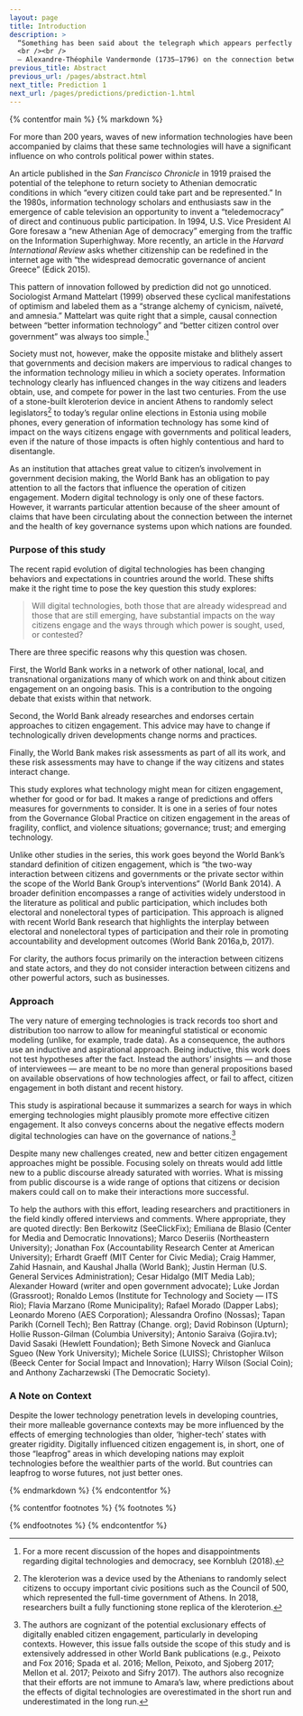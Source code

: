 ```yaml
---
layout: page
title: Introduction
description: >
  “Something has been said about the telegraph which appears perfectly right to me and gives the right measure of its importance. Such invention might be enough to render democracy possible in its largest scale. Many respectable men, among them Jean-Jacques Rousseau, have thought that democracy was impossible within large constituencies.… The invention of the telegraph is a novelty that Rousseau did not expect to happen. It enables long- distance communication at the same pace and clarity than that of conversation in a living room. This solution may address by itself the objections to large [direct] democratic republics. It may even be done in the absence of representative constitutions.”
  <br /><br />
  — Alexandre-Théophile Vandermonde (1735–1796) on the connection between democratic practice and the telescope-based Chappe Telegraph
previous_title: Abstract
previous_url: /pages/abstract.html
next_title: Prediction 1
next_url: /pages/predictions/prediction-1.html
---
```


{% contentfor main %}
{% markdown %}

For more than 200 years, waves of new information technologies have been accompanied by claims that these same technologies will have a significant influence on who controls political power within states.

An article published in the *San Francisco Chronicle* in 1919 praised the potential of the telephone to return society to Athenian democratic conditions in which “every citizen could take part and be represented.” In the 1980s, information technology scholars and enthusiasts saw in the emergence of cable television an opportunity to invent a “teledemocracy” of direct and continuous public participation. In 1994, U.S. Vice President Al Gore foresaw a “new Athenian Age of democracy” emerging from the traffic on the Information Superhighway. More recently, an article in the *Harvard International Review* asks whether citizenship can be redefined in the internet age with “the widespread democratic governance of ancient Greece” (Edick 2015).

This pattern of innovation followed by prediction did not go unnoticed. Sociologist Armand Mattelart (1999) observed these cyclical manifestations of optimism and labeled them as a “strange alchemy of cynicism, naïveté, and amnesia.” Mattelart was quite right that a simple, causal connection between “better information technology” and “better citizen control over government” was always too simple.[^1]

Society must not, however, make the opposite mistake and blithely assert that governments and decision makers are impervious to radical changes to the information technology milieu in which a society operates. Information technology clearly has influenced changes in the way citizens and leaders obtain, use, and compete for power in the last two centuries. From the use of a stone-built kleroterion device in ancient Athens to randomly select legislators[^2] to today’s regular online elections in Estonia using mobile phones, every generation of information technology has some kind of impact on the ways citizens engage with governments and political leaders, even if the nature of those impacts is often highly contentious and hard to disentangle.

As an institution that attaches great value to citizen’s involvement in government decision making, the World Bank has an obligation to pay attention to all the factors that influence the operation of citizen engagement. Modern digital technology is only one of these factors. However, it warrants particular attention because of the sheer amount of claims that have been circulating about the connection between the internet and the health of key governance systems upon which nations are founded.

### Purpose of this study

The recent rapid evolution of digital technologies has been changing behaviors and expectations in countries around the world. These shifts make it the right time to pose the key question this study explores:

> Will digital technologies, both those that are already widespread and those that are still emerging, have substantial impacts on the way citizens engage and the ways through which power is sought, used, or contested?

There are three specific reasons why this question was chosen.

First, the World Bank works in a network of other national, local, and transnational organizations many of which work on and think about citizen engagement on an ongoing basis. This is a contribution to the ongoing debate that exists within that network.

Second, the World Bank already researches and endorses certain approaches to citizen engagement. This advice may have to change if technologically driven developments change norms and practices. 

Finally, the World Bank makes risk assessments as part of all its work, and these risk assessments may have to change if the way citizens and states interact change.

This study explores what technology might mean for citizen engagement, whether for good or for bad. It makes a range of predictions and offers measures for governments to consider. It is one in a series of four notes from the Governance Global Practice on citizen engagement in the areas of fragility, conflict, and violence situations; governance; trust; and emerging technology.

Unlike other studies in the series, this work goes beyond the World Bank’s standard definition of citizen engagement, which is “the two-way interaction between citizens and governments or the private sector within the scope of the World Bank Group’s interventions” (World Bank 2014). A broader definition encompasses a range of activities widely understood in the literature as political and public participation, which includes both electoral and nonelectoral types of participation. This approach is aligned with recent World Bank research that highlights the interplay between electoral and nonelectoral types of participation and their role in promoting accountability and development outcomes (World Bank 2016a,b, 2017).

For clarity, the authors focus primarily on the interaction between citizens and state actors, and they do not consider interaction between citizens and other powerful actors, such as businesses.

### Approach

The very nature of emerging technologies is track records too short and distribution too narrow to allow for meaningful statistical or economic modeling (unlike, for example, trade data). As a consequence, the authors use an inductive and aspirational approach. Being inductive, this work does not test hypotheses after the fact. Instead the authors’ insights — and those of interviewees — are meant to be no more than general propositions based on available observations of how technologies affect, or fail to affect, citizen engagement in both distant and recent history.

This study is aspirational because it summarizes a search for ways in which emerging technologies might plausibly promote more effective citizen engagement. It also conveys concerns about the negative effects modern digital technologies can have on the governance of nations.[^3]

Despite many new challenges created, new and better citizen engagement approaches might be possible. Focusing solely on threats would add little new to a public discourse already saturated with worries. What is missing from public discourse is a wide range of options that citizens or decision makers could call on to make their interactions more successful.

To help the authors with this effort, leading researchers and practitioners in the field kindly offered interviews and comments. Where appropriate, they are quoted directly: Ben Berkowitz (SeeClickFix); Emiliana de Blasio (Center for Media and Democratic Innovations); Marco Deseriis (Northeastern University); Jonathan Fox (Accountability Research Center at American University); Erhardt Graeff (MIT Center for Civic Media); Craig Hammer, Zahid Hasnain, and Kaushal Jhalla (World Bank); Justin Herman (U.S. General Services Administration); Cesar Hidalgo (MIT Media Lab); Alexander Howard (writer and open government advocate); Luke Jordan (Grassroot); Ronaldo Lemos (Institute for Technology and Society — ITS Rio); Flavia Marzano (Rome Municipality); Rafael Morado (Dapper Labs); Leonardo Moreno (AES Corporation); Alessandra Orofino (Nossas); Tapan Parikh (Cornell Tech); Ben Rattray (Change. org); David Robinson (Upturn); Hollie Russon-Gilman (Columbia University); Antonio Saraiva (Gojira.tv); David Sasaki (Hewlett Foundation); Beth Simone Noveck and Gianluca Sgueo (New York University); Michele Sorice (LUISS); Christopher Wilson (Beeck Center for Social Impact and Innovation); Harry Wilson (Social Coin); and Anthony Zacharzewski (The Democratic Society).

### A Note on Context

Despite the lower technology penetration levels in developing countries, their more malleable governance contexts may be more influenced by the effects of emerging technologies than older, ‘higher-tech’ states with greater rigidity. Digitally influenced citizen engagement is, in short, one of those “leapfrog” areas in which developing nations may exploit technologies before the wealthier parts of the world. But countries can leapfrog to worse futures, not just better ones.

{% endmarkdown %}
{% endcontentfor %}

{% contentfor footnotes %}
{% footnotes %}

[^1]: For a more recent discussion of the hopes and disappointments regarding digital technologies and democracy, see Kornbluh (2018).

[^2]: The kleroterion was a device used by the Athenians to randomly select citizens to occupy important civic positions such as the Council of 500, which represented the full-time government of Athens. In 2018, researchers built a fully functioning stone replica of the kleroterion.

[^3]: The authors are cognizant of the potential exclusionary effects of digitally enabled citizen engagement, particularly in developing contexts. However, this issue falls outside the scope of this study and is extensively addressed in other World Bank publications (e.g., Peixoto and Fox 2016; Spada et al. 2016; Mellon, Peixoto, and Sjoberg 2017; Mellon et al. 2017; Peixoto and Sifry 2017). The authors also recognize that their efforts are not immune to Amara’s law, where predictions about the effects of digital technologies are overestimated in the short run and underestimated in the long run.

{% endfootnotes %}
{% endcontentfor %}